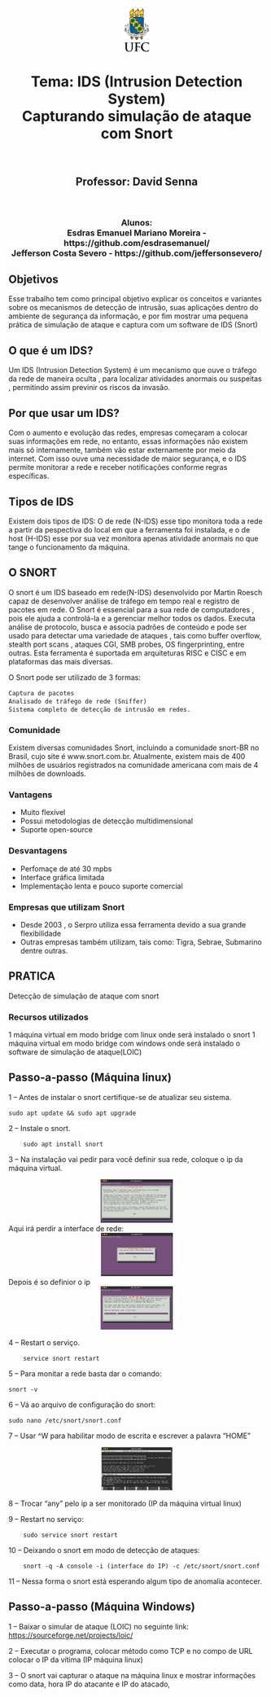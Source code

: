 <div align="center"><img src="img/index.png" alt="" style="width:80; height:85px;"/></div>

<div align="center">
<h1>Tema:  IDS (Intrusion Detection System)<br>
	Capturando simulação de ataque com Snort</h1><br>
 	<h2>Professor: David Senna </h2><br>
 	<h3>Alunos: <br>
 	 Esdras Emanuel Mariano Moreira - https://github.com/esdrasemanuel/ <br>
 	 Jefferson Costa Severo - https://github.com/jeffersonsevero/ <br></h3></div>
 
 
## Objetivos
<p>Esse trabalho tem como principal objetivo explicar os conceitos e variantes sobre os mecanismos de 
detecção de intrusão, suas aplicações dentro do ambiente de segurança da informação, e por fim mostrar uma pequena prática de simulação de ataque e captura com um software de IDS (Snort)</p>


## O que é um IDS?
<p>Um IDS (Intrusion Detection System) é um mecanismo que ouve o tráfego da rede de maneira oculta , para localizar atividades anormais ou suspeitas , permitindo assim previnir os riscos da invasão.</p>


## Por que usar um IDS?
<p>Com o aumento e evolução das redes, empresas começaram a colocar suas informações em rede, no entanto, essas informações não existem mais só internamente, também vão estar externamente por meio da internet. Com isso ouve uma necessidade de maior segurança, e o IDS permite monitorar a rede e receber notificações conforme regras específicas.</p>


## Tipos de IDS
<p>Existem dois tipos de IDS: O de rede (N-IDS) esse tipo monitora toda a rede a partir da pespectiva do local em que a ferramenta foi instalada, e o de host (H-IDS) esse por sua vez monitora apenas atividade anormais no que tange o funcionamento da máquina.</p>

## O SNORT
<p>O snort é um IDS baseado em rede(N-IDS) desenvolvido por Martin Roesch capaz de  desenvolver análise de tráfego em tempo real e registro de pacotes em rede. O Snort é essencial para a sua rede de computadores , pois ele ajuda a controlá-la e a gerenciar melhor todos os dados.
Executa análise de protocolo, busca e associa padrões de conteúdo e pode ser usado para detectar uma variedade de ataques , tais como buffer overflow, stealth port scans , ataques CGI, SMB probes, OS fingerprinting, entre outras. Esta ferramenta é suportada em arquiteturas RISC e CISC e em plataformas das mais diversas.</p>

O Snort pode ser utilizado de 3 formas:

    Captura de pacotes
    Analisado de tráfego de rede (Sniffer)
    Sistema completo de detecção de intrusão em redes.


### Comunidade
<p>Existem diversas comunidades Snort, incluindo a comunidade snort-BR no Brasil, cujo site é www.snort.com.br. Atualmente, existem mais de 400 milhões de usuários registrados na comunidade americana com mais de 4 milhões de downloads.</p>

### Vantagens
- Muito flexível
- Possui metodologias de detecção multidimensional
- Suporte open-source

### Desvantagens
- Perfomaçe de até 30 mpbs
- Interface gráfica limitada
- Implementação lenta e pouco suporte comercial

### Empresas que utilizam Snort
- Desde 2003 , o Serpro utiliza essa ferramenta devido a sua grande flexibilidade
- Outras empresas também utilizam, tais como: Tigra, Sebrae, Submarino dentre outras.


## PRATICA

Detecção de simulação de ataque com snort

### Recursos utilizados
1 máquina virtual em modo bridge com linux onde será instalado o snort
1 máquina virtual em modo bridge com windows onde será instalado o software de simulação de ataque(LOIC)

## Passo-a-passo (Máquina linux)
1 – Antes de instalar o snort certifique-se de atualizar seu sistema.
```
sudo apt update && sudo apt upgrade
```
2 – Instale o snort.
```
	sudo apt install snort
 ```
3 – Na instalação vai pedir para você definir sua rede, coloque o ip da máquina virtual.

<div align="center"><img src="img/01pratica.png" alt="" style="width:80; height:85px;"/></div>
Aqui irá perdir a interface de rede:
<div align="center"><img src="img/02pratica.png" alt="" style="width:80; height:85px;"/></div>
Depois é so definior o ip
<div align="center"><img src="img/03pratica.png" alt="" style="width:80; height:85px;"/></div>

4 – Restart o serviço.
```
	service snort restart
 ```
5 – Para monitar a rede basta dar o comando:
```
snort -v
```
6 – Vá ao arquivo de configuração do snort:
```
sudo nano /etc/snort/snort.conf
 ```
7 – Usar ^W para habilitar modo de escrita e escrever a palavra “HOME”

<div align="center"><img src="img/04pratica.png" alt="" style="width:80; height:85px;"/></div>

8 – Trocar “any” pelo ip a ser monitorado (IP da máquina virtual linux)

9 – Restart no serviço:
```
	sudo service snort restart
```
10 – Deixando o snort em modo de detecção de ataques:
```
	snort -q -A console -i (interface do IP) -c /etc/snort/snort.conf
```

11 – Nessa forma o snort está esperando algum tipo de anomalia acontecer.

## Passo-a-passo	(Máquina Windows)

1 – Baixar o simular de ataque (LOIC) no seguinte link:
	https://sourceforge.net/projects/loic/
 
 
2 – Executar o programa, colocar método como TCP e no compo de URL colocar o IP da vítima (IP máquina linux)


3 – O snort vai capturar o ataque na máquina linux e mostrar informações como data, hora IP do atacante e IP do atacado,

